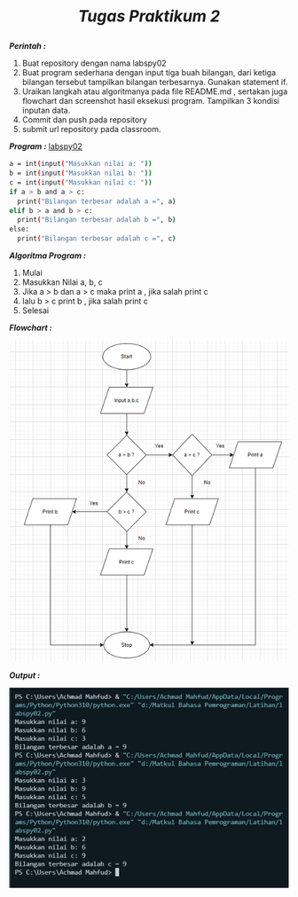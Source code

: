 # <p align="center"> ***Tugas Praktikum 2***

***Perintah :***
1. Buat repository dengan nama labspy02
2. Buat program sederhana dengan input tiga buah bilangan, dari ketiga bilangan
tersebut tampilkan bilangan terbesarnya. Gunakan statement if.
3. Uraikan langkah atau algoritmanya pada file README.md , sertakan juga flowchart
dan screenshot hasil eksekusi program. Tampilkan 3 kondisi inputan data.
4. Commit dan push pada repository
5. submit url repository pada classroom.

***Program :*** [labspy02](Program/labspy02.py)
```sh
a = int(input("Masukkan nilai a: "))
b = int(input("Masukkan nilai b: "))
c = int(input("Masukkan nilai c: "))
if a > b and a > c:
  print("Bilangan terbesar adalah a =", a)
elif b > a and b > c:
  print("Bilangan terbesar adalah b =", b)
else:
  print("Bilangan terbesar adalah c =", c)
```


***Algoritma Program :***
1. Mulai
2. Masukkan Nilai a, b, c
3. Jika a > b dan a > c maka print a , jika salah print c
4. lalu b > c print b , jika salah print c
5. Selesai


***Flowchart :***

![.](Flowchart/flowchart.png)

***Output :***

![.](Output/output.png)